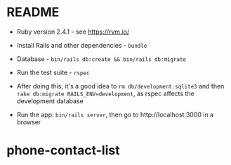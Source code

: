 # README

* Ruby version 2.4.1 - see https://rvm.io/

* Install Rails and other dependencies - `bundle`

* Database - `bin/rails db:create && bin/rails db:migrate`

* Run the test suite - `rspec`

* After doing this, it's a good idea to `rm db/development.sqlite3` and then
`rake db:migrate RAILS_ENV=development`, as rspec affects the development database

* Run the app: `bin/rails server`, then go to http://localhost:3000 in a browser

# phone-contact-list
